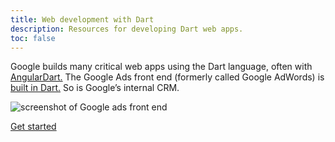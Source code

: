 ```yaml
---
title: Web development with Dart
description: Resources for developing Dart web apps.
toc: false
---
```



Google builds many critical web apps using the Dart language, often with
[AngularDart.]({{site.angulardart}})
The Google Ads front end (formerly called Google AdWords) is
[built in Dart.](https://news.dartlang.org/2016/03/the-new-adwords-ui-uses-dart-we-asked.html)
So is Google&rsquo;s internal CRM.

<img src="{% asset adwords-screenshot.png @path %}" alt="screenshot of Google ads front end" class="center-block">

<p class="text-center">
  <a href="/web/get-started" class="btn btn-primary btn-lg">Get started</a>
</p>
